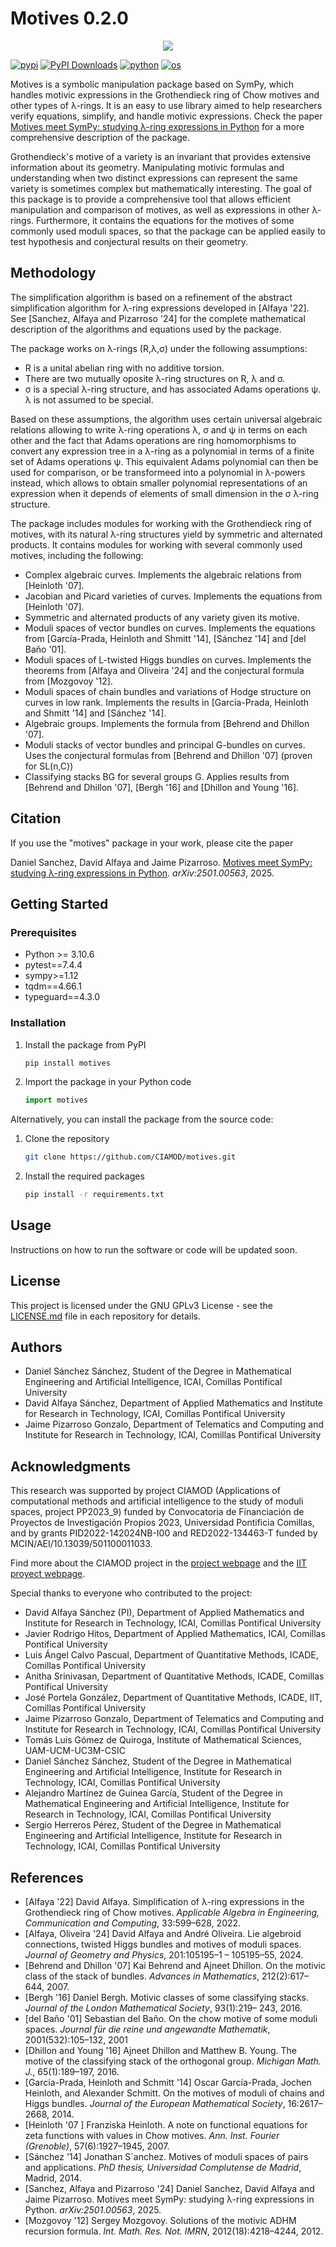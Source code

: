 # Motives 0.2.0

<p align="center">
  <img src="https://github.com/user-attachments/assets/aa6f0c16-2ae5-4d86-92f7-86d47ac6596f" />
</p>

[![pypi](https://img.shields.io/pypi/v/motives.svg)](https://pypi.python.org/pypi/motives)
[![PyPI Downloads](https://static.pepy.tech/badge/motives)](https://pepy.tech/projects/motives)
[![python](https://img.shields.io/badge/python-%5E3.10-blue)]()
[![os](https://img.shields.io/badge/OS-Ubuntu%2C%20Mac%2C%20Windows-purple)]()

Motives is a symbolic manipulation package based on SymPy, which handles motivic expressions in the Grothendieck ring of Chow
motives and other types of λ-rings. It is an easy to use library aimed to help researchers verify equations, simplify, and handle motivic expressions. Check the paper [Motives meet SymPy: studying λ-ring expressions in Python](https://arxiv.org/abs/2501.00563) for a more comprehensive description of the package.

Grothendieck's motive of a variety is an invariant that provides extensive information about its geometry. Manipulating motivic formulas and understanding when two distinct expressions can represent the same variety is sometimes complex but mathematically interesting. The goal of this package is to provide a comprehensive tool that allows efficient manipulation and comparison of motives, as well as expressions in other λ-rings. Furthermore, it contains the equations for the motives of some commonly used moduli spaces, so that the package can be applied easily to test hypothesis and conjectural results on their geometry.

## Methodology

The simplification algorithm is based on a refinement of the abstract simplification algorithm for λ-ring expressions developed in [Alfaya '22]. See [Sanchez, Alfaya and Pizarroso '24] for the complete mathematical description of the algorithms and equations used by the package.

The package works on λ-rings (R,λ,σ) under the following assumptions:

- R is a unital abelian ring with no additive torsion.
- There are two mutually oposite λ-ring structures on R, λ and σ.
- σ is a special λ-ring structure, and has associated Adams operations ψ. λ is not assumed to be special.

Based on these assumptions, the algorithm uses certain universal algebraic relations allowing to write λ-ring operations λ, σ and ψ in terms on each other and the fact that Adams operations are ring homomorphisms to convert any expression tree in a λ-ring as a polynomial in terms of a finite set of Adams operations ψ. This equivalent Adams polynomial can then be used for comparison, or be transformeed into a polynomial in λ-powers instead, which allows to obtain smaller polynomial representations of an expression when it depends of elements of small dimension in the σ λ-ring structure.

The package includes modules for working with the Grothendieck ring of motives, with its natural λ-ring structures yield by symmetric and alternated products. It contains modules for working with several commonly used motives, including the following:

- Complex algebraic curves. Implements the algebraic relations from [Heinloth '07].
- Jacobian and Picard varieties of curves. Implements the equations from [Heinloth '07].
- Symmetric and alternated products of any variety given its motive.
- Moduli spaces of vector bundles on curves. Implements the equations from [García-Prada, Heinloth and Shmitt '14], [Sánchez '14] and [del Baño '01].
- Moduli spaces of L-twisted Higgs bundles on curves. Implements the theorems from [Alfaya and Oliveira '24] and the conjectural formula from [Mozgovoy '12].
- Moduli spaces of chain bundles and variations of Hodge structure on curves in low rank. Implements the results in [García-Prada, Heinloth and Shmitt '14] and [Sánchez '14].
- Algebraic groups. Implements the formula from [Behrend and Dhillon '07].
- Moduli stacks of vector bundles and principal G-bundles on curves. Uses the conjectural formulas from [Behrend and Dhillon '07] (proven for SL(n,C))
- Classifying stacks BG for several groups G. Applies results from [Behrend and Dhillon '07], [Bergh '16] and [Dhillon and Young '16].

## Citation

If you use the "motives" package in your work, please cite the paper

Daniel Sanchez, David Alfaya and Jaime Pizarroso. [Motives meet SymPy: studying λ-ring expressions in Python](https://arxiv.org/abs/2501.00563). _arXiv:2501.00563_, 2025.

## Getting Started

### Prerequisites

- Python >= 3.10.6
- pytest==7.4.4
- sympy>=1.12
- tqdm==4.66.1
- typeguard==4.3.0

### Installation

1. Install the package from PyPI

   ```sh
   pip install motives
   ```

2. Import the package in your Python code
   ```python
   import motives
   ```

Alternatively, you can install the package from the source code:

1. Clone the repository
   ```sh
   git clone https://github.com/CIAMOD/motives.git
   ```
2. Install the required packages
   ```sh
   pip install -r requirements.txt
   ```

## Usage

Instructions on how to run the software or code will be updated soon.

## License

This project is licensed under the GNU GPLv3 License - see the [LICENSE.md](LICENSE.md) file in each repository for details.

## Authors

- Daniel Sánchez Sánchez, Student of the Degree in Mathematical Engineering and Artificial Intelligence, ICAI, Comillas Pontifical University
- David Alfaya Sánchez, Department of Applied Mathematics and Institute for Research in Technology, ICAI, Comillas Pontifical University
- Jaime Pizarroso Gonzalo, Department of Telematics and Computing and Institute for Research in Technology, ICAI, Comillas Pontifical University

## Acknowledgments

This research was supported by project CIAMOD (Applications of computational methods and artificial intelligence to the study of moduli spaces, project PP2023_9) funded by Convocatoria de Financiación de Proyectos de Investigación Propios 2023, Universidad Pontificia Comillas, and by grants PID2022-142024NB-I00 and RED2022-134463-T funded by MCIN/AEI/10.13039/501100011033.

Find more about the CIAMOD project in the [project webpage](https://ciamod.github.io/) and the [IIT proyect webpage](https://www.iit.comillas.edu/publicacion/proyecto/en/CIAMOD/Aplicaciones_de_m%c3%a9todos_computacionales_y_de_inteligencia_artificial_al_estudio_de_espacios_de_moduli).

Special thanks to everyone who contributed to the project:

- David Alfaya Sánchez (PI), Department of Applied Mathematics and Institute for Research in Technology, ICAI, Comillas Pontifical University
- Javier Rodrigo Hitos, Department of Applied Mathematics, ICAI, Comillas Pontifical University
- Luis Ángel Calvo Pascual, Department of Quantitative Methods, ICADE, Comillas Pontifical University
- Anitha Srinivasan, Department of Quantitative Methods, ICADE, Comillas Pontifical University
- José Portela González, Department of Quantitative Methods, ICADE, IIT, Comillas Pontifical University
- Jaime Pizarroso Gonzalo, Department of Telematics and Computing and Institute for Research in Technology, ICAI, Comillas Pontifical University
- Tomás Luis Gómez de Quiroga, Institute of Mathematical Sciences, UAM-UCM-UC3M-CSIC
- Daniel Sánchez Sánchez, Student of the Degree in Mathematical Engineering and Artificial Intelligence, Institute for Research in Technology, ICAI, Comillas Pontifical University
- Alejandro Martínez de Guinea García, Student of the Degree in Mathematical Engineering and Artificial Intelligence, Institute for Research in Technology, ICAI, Comillas Pontifical University
- Sergio Herreros Pérez, Student of the Degree in Mathematical Engineering and Artificial Intelligence, Institute for Research in Technology, ICAI, Comillas Pontifical University

## References

- [Alfaya '22] David Alfaya. Simplification of λ-ring expressions in the Grothendieck ring of Chow motives. _Applicable Algebra in Engineering, Communication and Computing_, 33:599–628, 2022.
- [Alfaya, Oliveira '24] David Alfaya and André Oliveira. Lie algebroid connections, twisted Higgs bundles and motives of moduli spaces.
  _Journal of Geometry and Physics_, 201:105195–1 – 105195–55, 2024.
- [Behrend and Dhillon '07] Kai Behrend and Ajneet Dhillon. On the motivic class of the stack of bundles. _Advances in Mathematics_,
  212(2):617–644, 2007.
- [Bergh '16] Daniel Bergh. Motivic classes of some classifying stacks. _Journal of the London Mathematical Society_, 93(1):219–
  243, 2016.
- [del Baño '01] Sebastian del Baño. On the chow motive of some moduli spaces. _Journal für die reine und angewandte Mathematik_,
  2001(532):105–132, 2001
- [Dhillon and Young '16] Ajneet Dhillon and Matthew B. Young. The motive of the classifying stack of the orthogonal group. _Michigan Math. J._, 65(1):189–197, 2016.
- [García-Prada, Heinloth and Schmitt '14] Oscar García-Prada, Jochen Heinloth, and Alexander Schmitt. On the motives of moduli of chains and Higgs bundles. _Journal of the European Mathematical Society_, 16:2617–2668, 2014.
- [Heinloth '07 ] Franziska Heinloth. A note on functional equations for zeta functions with values in Chow motives. _Ann. Inst. Fourier (Grenoble)_, 57(6):1927–1945, 2007.
- [Sánchez '14] Jonathan S´anchez. Motives of moduli spaces of pairs and applications. _PhD thesis, Universidad Complutense de Madrid_, Madrid, 2014.
- [Sanchez, Alfaya and Pizarroso '24] Daniel Sanchez, David Alfaya and Jaime Pizarroso. Motives meet SymPy: studying λ-ring expressions in Python. _arXiv:2501.00563_, 2025.
- [Mozgovoy '12] Sergey Mozgovoy. Solutions of the motivic ADHM recursion formula. _Int. Math. Res. Not. IMRN_, 2012(18):4218–4244, 2012.
